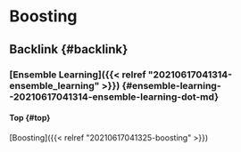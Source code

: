 # Boosting


## Backlink {#backlink}


### [Ensemble Learning]({{< relref "20210617041314-ensemble_learning" >}}) {#ensemble-learning--20210617041314-ensemble-learning-dot-md}


#### Top {#top}

[Boosting]({{< relref "20210617041325-boosting" >}})
